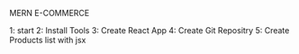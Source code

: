 MERN E-COMMERCE

1: start
2: Install Tools
3: Create React App
4: Create Git Repositry
5: Create Products list with jsx
